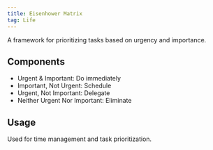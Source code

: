 ```yaml
---
title: Eisenhower Matrix
tag: Life
---
```


A framework for prioritizing tasks based on urgency and importance.

## Components

- Urgent & Important: Do immediately
- Important, Not Urgent: Schedule
- Urgent, Not Important: Delegate
- Neither Urgent Nor Important: Eliminate

## Usage

Used for time management and task prioritization.
